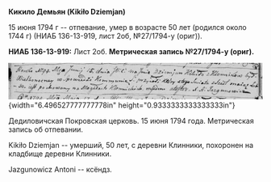 **Кикило Демьян (Kikiło Dziemjan)**

15 июня 1794 г -- отпевание, умер в возрасте 50 лет (родился около 1744
г) (НИАБ 136-13-919, лист 2об, №27/1794-у (ориг)).

**НИАБ 136-13-919:** Лист 2об. **Метрическая запись №27/1794-у (ориг).**

![](./media/5a6560e7509cbf6a94eb242f6b74ccedfc2846b0.png){width="6.496527777777778in"
height="0.9333333333333333in"}

Дедиловичская Покровская церковь. 15 июня 1794 года. Метрическая запись
об отпевании.

Kikiło Dziemjan -- умерший, 50 лет, с деревни Клинники, похоронен на
кладбище деревни Клинники.

Jazgunowicz Antoni -- ксёндз.
